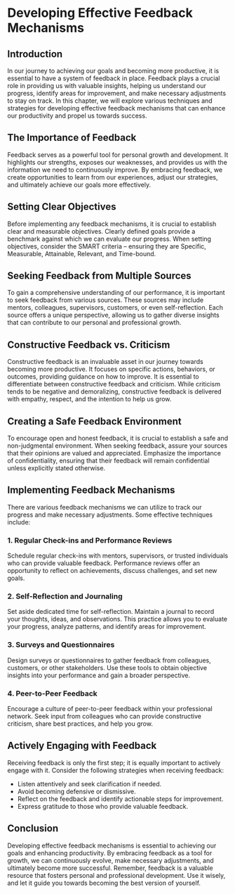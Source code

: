 # Developing Effective Feedback Mechanisms

## Introduction

In our journey to achieving our goals and becoming more productive, it is essential to have a system of feedback in place. Feedback plays a crucial role in providing us with valuable insights, helping us understand our progress, identify areas for improvement, and make necessary adjustments to stay on track. In this chapter, we will explore various techniques and strategies for developing effective feedback mechanisms that can enhance our productivity and propel us towards success.

## The Importance of Feedback

Feedback serves as a powerful tool for personal growth and development. It highlights our strengths, exposes our weaknesses, and provides us with the information we need to continuously improve. By embracing feedback, we create opportunities to learn from our experiences, adjust our strategies, and ultimately achieve our goals more effectively.

## Setting Clear Objectives

Before implementing any feedback mechanisms, it is crucial to establish clear and measurable objectives. Clearly defined goals provide a benchmark against which we can evaluate our progress. When setting objectives, consider the SMART criteria – ensuring they are Specific, Measurable, Attainable, Relevant, and Time-bound.

## Seeking Feedback from Multiple Sources

To gain a comprehensive understanding of our performance, it is important to seek feedback from various sources. These sources may include mentors, colleagues, supervisors, customers, or even self-reflection. Each source offers a unique perspective, allowing us to gather diverse insights that can contribute to our personal and professional growth.

## Constructive Feedback vs. Criticism

Constructive feedback is an invaluable asset in our journey towards becoming more productive. It focuses on specific actions, behaviors, or outcomes, providing guidance on how to improve. It is essential to differentiate between constructive feedback and criticism. While criticism tends to be negative and demoralizing, constructive feedback is delivered with empathy, respect, and the intention to help us grow.

## Creating a Safe Feedback Environment

To encourage open and honest feedback, it is crucial to establish a safe and non-judgmental environment. When seeking feedback, assure your sources that their opinions are valued and appreciated. Emphasize the importance of confidentiality, ensuring that their feedback will remain confidential unless explicitly stated otherwise.

## Implementing Feedback Mechanisms

There are various feedback mechanisms we can utilize to track our progress and make necessary adjustments. Some effective techniques include:

### 1\. Regular Check-ins and Performance Reviews

Schedule regular check-ins with mentors, supervisors, or trusted individuals who can provide valuable feedback. Performance reviews offer an opportunity to reflect on achievements, discuss challenges, and set new goals.

### 2\. Self-Reflection and Journaling

Set aside dedicated time for self-reflection. Maintain a journal to record your thoughts, ideas, and observations. This practice allows you to evaluate your progress, analyze patterns, and identify areas for improvement.

### 3\. Surveys and Questionnaires

Design surveys or questionnaires to gather feedback from colleagues, customers, or other stakeholders. Use these tools to obtain objective insights into your performance and gain a broader perspective.

### 4\. Peer-to-Peer Feedback

Encourage a culture of peer-to-peer feedback within your professional network. Seek input from colleagues who can provide constructive criticism, share best practices, and help you grow.

## Actively Engaging with Feedback

Receiving feedback is only the first step; it is equally important to actively engage with it. Consider the following strategies when receiving feedback:

- Listen attentively and seek clarification if needed.
- Avoid becoming defensive or dismissive.
- Reflect on the feedback and identify actionable steps for improvement.
- Express gratitude to those who provide valuable feedback.

## Conclusion

Developing effective feedback mechanisms is essential to achieving our goals and enhancing productivity. By embracing feedback as a tool for growth, we can continuously evolve, make necessary adjustments, and ultimately become more successful. Remember, feedback is a valuable resource that fosters personal and professional development. Use it wisely, and let it guide you towards becoming the best version of yourself.
